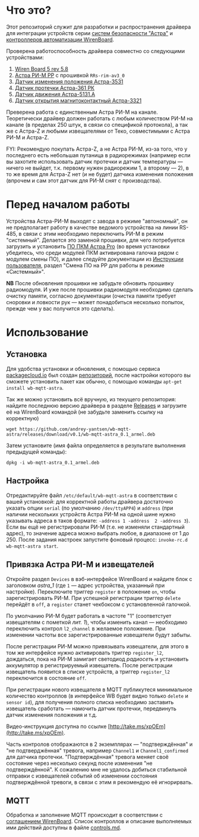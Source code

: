 Что это?
========

Этот репозиторий служит для разработки и распространения драйвера для интеграции
устройств серии [систем безопасности "Астра"](http://www.teko.biz/) и
[контроллеров автоматизации WirenBoard](http://contactless.ru/).

Проверена работоспособность драйвера совместно со следующими устройствами:
1. [Wiren Board 5 rev 5.8](http://contactless.ru/wiki/index.php/Wiren_Board_5:_%D0%90%D0%BF%D0%BF%D0%B0%D1%80%D0%B0%D1%82%D0%BD%D1%8B%D0%B5_%D1%80%D0%B5%D0%B2%D0%B8%D0%B7%D0%B8%D0%B8)
2. [Астра РИ-М РР](http://www.teko.biz/catalog/823/7006/) с прошивкой `RRs-rim-av3_0`
3. [Датчик изменения положения Астра-3531](http://www.teko.biz/catalog/675/5326/)
4. [Датчик протечки Астра-361 РК](http://www.teko.biz/catalog/295/4921/)
5. [Датчик движения Астра-5131.А](http://www.teko.biz/catalog/223/680/)
6. [Датчик открытия магнитоконтактный Астра-3321](http://www.teko.biz/catalog/333/849/)

Преверена работа с единственным Астра РИ-М на канале. Теоретически драйвер
должен работать с любым количеством РИ-М на канале (в пределах 250 штук, в связи
со спецификой протокола), а так же с Астра-Z и любыми извещателями от Теко,
совместимыми с Астра РИ-М и Астра-Z.

FYI: Рекомендую покупать Астра-Z, а не Астра РИ-М, из-за того, что у последнего
есть небольшая путаница в радиорежимах (например если вы захотите использовать
датчик протечки и датчик температуры — ничего не выйдет, т.к. первому нужен
радиорежим 1, а второму — 2), в то же время для Астра-Z нет (и не будет) датчика
изменения положения (впрочем и сам этот датчик для РИ-М снят с производства).

Перед началом работы
====================

Устройства Астра-РИ-М выходят с завода в режиме "автономный", он не
предполагает работу в качестве ведомого устройства на линии RS-485, в связи с
этим необходимо переключить РИ-М в режим "системный". Делается это заменой
прошивки, для чего потребуется загрузить и установить
[ПО ПКМ Астра Pro](http://www.teko.biz/support/programms/pc/) (во время
установки убедитесь, что среди модулей ПКМ активирована галочка рядом с модулем
смены ПО), и далее следуйте документации из [Инструкции пользователя](http://www.teko.biz/upload/rukovod/RR-RI-M_%D0%98%D0%BD%D1%81%D1%82%D1%80%D1%83%D0%BA%D1%86%D0%B8%D1%8F%20%D0%BF%D0%BE%D0%BB%D1%8C%D0%B7%D0%BE%D0%B2%D0%B0%D1%82%D0%B5%D0%BB%D1%8F.pdf),
раздел "Смена ПО на РР для работы в режиме «Системный»".

**NB** После обновления прошивки не забудьте обновить прошивку радиомодуля.
И уже после прошивки радиомодуля необходимо сделать очистку памяти, согласно документации
(очистка памяти требует сноровки и ловкости рук — может понадобиться несколько попыток,
прежде чем у вас получится это сделать).

Использование
=============

## Установка
Для удобства установки и обновления, с помощью сервиса [packagecloud.io](https://packagecloud.io) был создан [репозиторий](https://packagecloud.io/wb-mqtt-astra/main/install),
после настройки которого вы сможете установить пакет как обычно, с помощью команды `apt-get install wb-mqtt-astra`.

Так же можно установить всё вручную, из текущего репозитория: найдите последнюю
версию драйвера в разделе [Releases](https://github.com/andrey-yantsen/wb-mqtt-astra/releases/latest)
и загрузите её на WirenBoard командой (не забудьте заменить ссылку на корректную)
```
wget https://github.com/andrey-yantsen/wb-mqtt-astra/releases/download/v0.1/wb-mqtt-astra_0.1_armel.deb
```

Затем установите (имя файла определяется в результате выполнения предыдущей команды):
```
dpkg -i wb-mqtt-astra_0.1_armel.deb
```

## Настройка
Отредактируйте файл `/etc/default/wb-mqtt-astra` в соответствии с вашей
установкой: для корректной работы драйвера достаточно указать опции `serial` (по
умолчанию `/dev/ttyAPP4`) и `address` (при наличии нескольких устройств Астра
РИ-М на одной шине нужно указывать адреса в таков формате: `-address 1 -address 
2 -address 3`). Если вы ещё не регистрировали РИ-М (т.е. не изменяли стандартный
адрес), то значение адреса можно выбрать любое, в диапазоне от 1 до 250.
После задания настроек запустите фоновый процесс: `invoke-rc.d wb-mqtt-astra start`.

## Привязка Астра РИ-М и извещателей
Откройте раздел `Devices` в вэб-интерфейсе WirenBoard и найдите блок с
заголовком *astra_1* (где `1` — адрес устройства, указанный при настройке).
Переключите триггер `register` в положение `on`, чтобы зарегистрировать РИ-М.
При успешной регистрации триггер `delete` перейдёт в `off`, а `register` станет
чекбоксом с установленной галочкой.

По умолчанию РИ-М будет работать в частоте "1" (соответстует извещателям с
пометкой *лит. 1*), чтобы изменить канал — необходимо переключить контрол
`l2_channel` в желаемое положение. При изменении частоты все
зарегистрированные извещатели будут забыты.

После регистрации РИ-М можно привязывать извещатели, для этого в том же
интерфейсе нужно активировать триггер `register_l2`, дождаться, пока на РИ-М
замигает светодиод *радиосеть* и установить аккумулятор в регистрируемый
извещатель. После регистрации извещатель появится в списке устройств, а триггер
`register_l2` переключится в состояние `off`.

При регистрации нового извещателя в MQTT публикутеся минимальное количество
контроллов (в интерфейсе WB будет видно только `delete` и `sensor id`), для
получения полного списка необходимо заставить извещатель сработать — намочить
датчик протечки, передвинуть датчик изменения положения и т.д.

Видео-инструкция доступна по ссылке [http://take.ms/xpOEm](http://take.ms/xpOEm).

Часть контролов отображаются в 2 экземплярах — "подтверждённая" и "не
подтверджённая" тревога, например `Channel1` и `Channel1_confirmed` для датчика
протечки. "Подтверждённая" тревога меняет своё состояние через несколько секунд
после изменения "не подтверждённой". К сожалению мне не удалось добиться
стабильной отправки с извещателей событий об изменении состояния подтверждённой
тревоги, в связи с этим я рекомендую её игнорирвать.

## MQTT
Обработка и заполнение MQTT происходит в соответствии с [соглашением WirenBoard](https://github.com/contactless/homeui/blob/master/conventions.md).
Список контроллов и описание выполняемых ими действий доступны в файле [controls.md](controls.md).